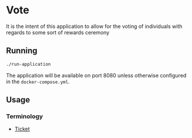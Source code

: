 # Vote

It is the intent of this application to allow for the voting of individuals with regards to some sort of rewards ceremony

## Running
```sh
./run-application
```

The application will be available on port 8080 unless otherwise configured in the `docker-compose.yml`.


## Usage

### Terminology
- [Ticket](https://en.wikipedia.org/wiki/Ticket_(election))
